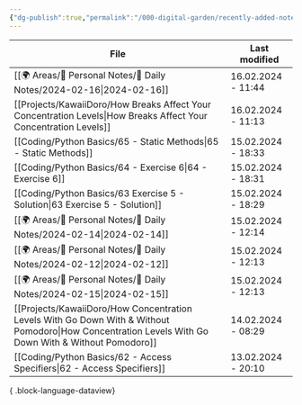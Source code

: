 ```yaml
---
{"dg-publish":true,"permalink":"/000-digital-garden/recently-added-notes/","dgPassFrontmatter":true,"noteIcon":"3","created":"2023-12-14T09:08:44.430+05:30","updated":"2023-12-14T09:12:52.432+05:30"}
---
```


| File                                                                                                                                                    | Last modified      |
| ------------------------------------------------------------------------------------------------------------------------------------------------------- | ------------------ |
| [[🌍 Areas/📧 Personal Notes/📓 Daily Notes/2024-02-16\|2024-02-16]]                                                                                 | 16.02.2024 - 11:44 |
| [[Projects/KawaiiDoro/How Breaks Affect Your Concentration Levels\|How Breaks Affect Your Concentration Levels]]                                     | 16.02.2024 - 11:13 |
| [[Coding/Python Basics/65 - Static Methods\|65 - Static Methods]]                                                                                    | 15.02.2024 - 18:33 |
| [[Coding/Python Basics/64 - Exercise 6\|64 - Exercise 6]]                                                                                            | 15.02.2024 - 18:31 |
| [[Coding/Python Basics/63 Exercise 5 - Solution\|63 Exercise 5 - Solution]]                                                                          | 15.02.2024 - 18:29 |
| [[🌍 Areas/📧 Personal Notes/📓 Daily Notes/2024-02-14\|2024-02-14]]                                                                                 | 15.02.2024 - 12:14 |
| [[🌍 Areas/📧 Personal Notes/📓 Daily Notes/2024-02-12\|2024-02-12]]                                                                                 | 15.02.2024 - 12:13 |
| [[🌍 Areas/📧 Personal Notes/📓 Daily Notes/2024-02-15\|2024-02-15]]                                                                                 | 15.02.2024 - 12:13 |
| [[Projects/KawaiiDoro/How Concentration Levels With Go Down With & Without Pomodoro\|How Concentration Levels With Go Down With & Without Pomodoro]] | 14.02.2024 - 08:29 |
| [[Coding/Python Basics/62 - Access Specifiers\|62 - Access Specifiers]]                                                                              | 13.02.2024 - 20:10 |

{ .block-language-dataview}